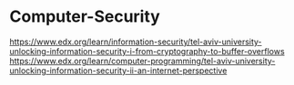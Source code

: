 # Computer-Security
https://www.edx.org/learn/information-security/tel-aviv-university-unlocking-information-security-i-from-cryptography-to-buffer-overflows https://www.edx.org/learn/computer-programming/tel-aviv-university-unlocking-information-security-ii-an-internet-perspective
